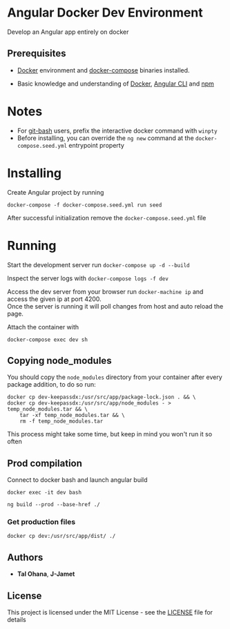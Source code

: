 # Angular Docker Dev Environment

Develop an Angular app entirely on docker

## Prerequisites

- [Docker](https://docs.docker.com/) environment and [docker-compose](https://docs.docker.com/compose/) binaries installed.

- Basic knowledge and understanding of [Docker](https://docs.docker.com/), [Angular CLI](https://cli.angular.io/) and [npm](https://www.npmjs.com/)

# Notes

- For [git-bash](https://git-scm.com/downloads) users, prefix the interactive docker command with `winpty`
- Before installing, you can override the `ng new` command at the `docker-compose.seed.yml` entrypoint property

# Installing

Create Angular project by running

```
docker-compose -f docker-compose.seed.yml run seed
```

After successful initialization remove the `docker-compose.seed.yml` file

# Running

Start the development server run `docker-compose up -d --build`

Inspect the server logs with `docker-compose logs -f dev`

Access the dev server from your browser run `docker-machine ip` and access the given ip at port 4200.  
Once the server is running it will poll changes from host and auto reload the page.

Attach the container with

```
docker-compose exec dev sh
```

## Copying node_modules

You should copy the `node_modules` directory from your container after every package addition, to do so run:

```
docker cp dev-keepassdx:/usr/src/app/package-lock.json . && \
docker cp dev-keepassdx:/usr/src/app/node_modules - > temp_node_modules.tar && \
    tar -xf temp_node_modules.tar && \
    rm -f temp_node_modules.tar
```

This process might take some time, but keep in mind you won't run it so often

## Prod compilation

Connect to docker bash and launch angular build

```
docker exec -it dev bash

ng build --prod --base-href ./
```

### Get production files

```
docker cp dev:/usr/src/app/dist/ ./

```

## Authors

- **Tal Ohana**, **J-Jamet**

## License

This project is licensed under the MIT License - see the [LICENSE](LICENSE) file for details
